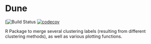 # Dune

[![Build Status](https://travis-ci.com/HectorRDB/Dune.svg?token=zVqScmB6wvrS9ZJSK57p&branch=master) [![codecov](https://codecov.io/gh/HectorRDB/Dune/branch/master/graph/badge.svg?token=snxfXtj87B)](https://codecov.io/gh/HectorRDB/Dune)

R Package to merge several clustering labels (resulting from different clustering methods), as well as various plotting functions.
